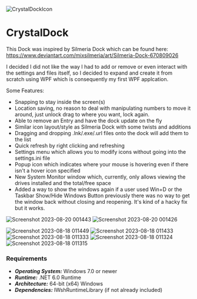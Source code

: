 ![CrystalDockIcon](https://github.com/shadowevil/Crystal-Dock/assets/104342/f316cab2-489a-49f3-a003-53ae0a6a33d5)

# CrystalDock

This Dock was inspired by Silmeria Dock which can be found here: https://www.deviantart.com/mixsilmeria/art/Silmeria-Dock-670809026

I decided I did not like the way I had to add or remove or even interact with the settings and files itself, so I decided to expand and create it from scratch using WPF which is consequently my first WPF applcation.

Some Features:
 - Snapping to stay inside the screen(s)
 - Location saving, no reason to deal with manipulating numbers to move it around, just unlock drag to where you want, lock again.
 - Able to remove an Entry and have the dock update on the fly
 - Similar icon layout/style as Silmeria Dock with some twists and additions
 - Dragging and dropping .lnk/.exe/.url files onto the dock will add them to the list
 - Quick refresh by right clicking and refreshing
 - Settings menu which allows you to modify icons without going into the settings.ini file
 - Popup icon which indicates where your mouse is hovering even if there isn't a hover icon specified
 - New System Monitor window which, currently, only allows viewing the drives installed and the total/free space
 - Added a way to show the windows again if a user used Win+D or the Taskbar Show/Hide Windows Button previously there was no way to get the window back without closing and reopening. It's kind of a hacky fix but it works.

![Screenshot 2023-08-20 001443](https://github.com/shadowevil/Crystal-Dock/assets/104342/1150d335-a2c9-4760-9975-65bc7d2b96fa)
![Screenshot 2023-08-20 001426](https://github.com/shadowevil/Crystal-Dock/assets/104342/a7cb1b47-4d53-4463-bb9e-db8f456418a5)

![Screenshot 2023-08-18 011449](https://github.com/shadowevil/Crystal-Dock/assets/104342/3f960c2d-0585-4861-bb8b-cd628ac5c583)
![Screenshot 2023-08-18 011433](https://github.com/shadowevil/Crystal-Dock/assets/104342/90b6ad42-9b68-4699-bec6-c25dd1e7720b)
![Screenshot 2023-08-18 011333](https://github.com/shadowevil/Crystal-Dock/assets/104342/9e1f63ef-68c3-478a-9ec7-c434d54bd7e6)
![Screenshot 2023-08-18 011324](https://github.com/shadowevil/Crystal-Dock/assets/104342/4414a731-eccb-4cfb-a750-03c3cf0c0fbb)
![Screenshot 2023-08-18 011315](https://github.com/shadowevil/Crystal-Dock/assets/104342/71e8d6ae-cabe-44a9-a5bd-ebf682a5da64)

### Requirements
- ***Operating System:*** Windows 7.0 or newer
- ***Runtime:*** .NET 6.0 Runtime
- ***Architecture:*** 64-bit (x64) Windows
- ***Dependencies:*** IWshRuntimeLibrary (if not already included)
